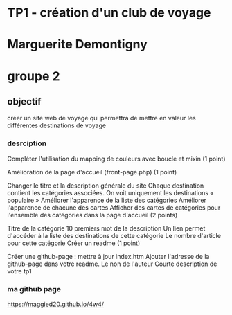 
# TP1 - création d'un club de voyage

# Marguerite Demontigny
# groupe 2

## objectif
créer un site web de voyage qui permettra de mettre en valeur les différentes destinations de voyage

### desrciption

Compléter l'utilisation du mapping de couleurs avec boucle et mixin (1 point)

Amélioration de la page d'accueil (front-page.php) (1 point)

Changer le titre et la description générale du site
Chaque destination contient les catégories associées.
On voit uniquement les destinations « populaire »
Améliorer l'apparence de la liste des catégories
Améliorer l'apparence de chacune des cartes
Afficher des cartes de catégories pour l'ensemble des catégories dans la page d'accueil (2 points)

Titre de la catégorie
10 premiers mot de la description
Un lien permet d'accéder à la liste des destinations de cette catégorie
Le nombre d'article pour cette catégorie
Créer un readme (1 point)

Créer une github-page : mettre à jour index.htm
Ajouter l'adresse de la github-page dans votre readme.
Le non de l'auteur
Courte description de votre tp1 

### ma github page
https://maggied20.github.io/4w4/


